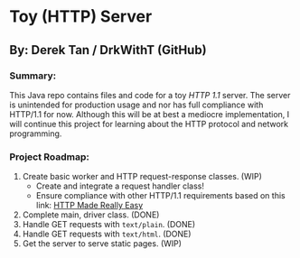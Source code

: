 # Toy (HTTP) Server
## By: Derek Tan / DrkWithT (GitHub)

### Summary:
This Java repo contains files and code for a toy _HTTP 1.1_ server. The server is unintended for production usage and nor has full compliance with HTTP/1.1 for now. Although this will be at best a mediocre implementation, I will continue this project for learning about the HTTP protocol and network programming.

### Project Roadmap:
 1. Create basic worker and HTTP request-response classes. (WIP)
    - Create and integrate a request handler class!
    - Ensure compliance with other HTTP/1.1 requirements based on this link: [HTTP Made Really Easy](https://www.jmarshall.com/easy/http/#http1.1s1)
 2. Complete main, driver class. (DONE)
 3. Handle GET requests with `text/plain`. (DONE)
 4. Handle GET requests with `text/html`. (DONE)
 5. Get the server to serve static pages. (WIP)
